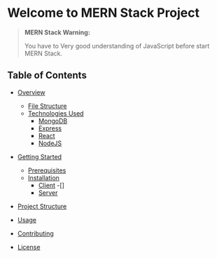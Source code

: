# Welcome to MERN Stack Project

> **MERN Stack Warning:**
>
> You have to Very good understanding of JavaScript before start MERN Stack.

## Table of Contents

- [Overview](#overview)

  - [File Structure](#file-structure)
  - [Technologies Used](./technologiesUsed.md)
    - [MongoDB](#mongodb)
    - [Express](#express)
    - [React](#react)
    - [NodeJS](#nodejs)

- [Getting Started](#getting-started)
  - [Prerequisites](#prerequisites)
  - [Installation](./installation.md)
    - [Client](#client)
      -[]
    - [Server](server)
- [Project Structure](#project-structure)
- [Usage](#usage)
- [Contributing](#contributing)
- [License](#license)